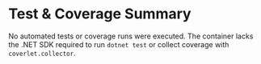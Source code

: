 # Test & Coverage Summary

No automated tests or coverage runs were executed. The container lacks the .NET SDK required to run `dotnet test` or collect coverage with `coverlet.collector`.
